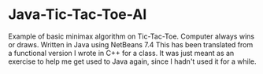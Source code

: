 Java-Tic-Tac-Toe-AI
===================

Example of basic minimax algorithm on Tic-Tac-Toe. Computer always wins or draws.
Written in Java using NetBeans 7.4
This has been translated from a functional version I wrote in C++ for a class.
It was just meant as an exercise to help me get used to Java again, since I hadn't used it for a while.

